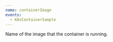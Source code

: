 ```yaml
---
name: containerImage
events:
  - K8sContainerSample
---
```


Name of the image that the container is running.